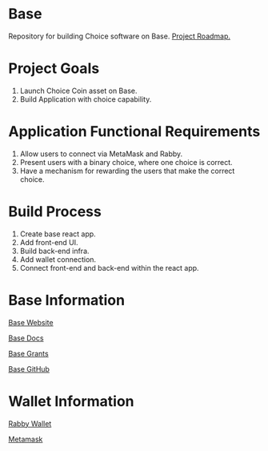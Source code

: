# Base
Repository for building Choice software on Base. [Project Roadmap.](https://medium.com/@ChoiceCoin/choice-on-base-2025-roadmap-5b509262ba0f)

# Project Goals

1. Launch Choice Coin asset on Base.
2. Build Application with choice capability.

# Application Functional Requirements

1. Allow users to connect via MetaMask and Rabby.
2. Present users with a binary choice, where one choice is correct.
3. Have a mechanism for rewarding the users that make the correct choice.

# Build Process
1. Create base react app.
2. Add front-end UI.
3. Build back-end infra.
4. Add wallet connection.
5. Connect front-end and back-end within the react app.

# Base Information

[Base Website](https://www.base.org/)

[Base Docs](https://www.base.org/build?utm_source=basedocs&utm_medium=hero)

[Base Grants](https://paragraph.xyz/@grants.base.eth/calling-based-builders?utm_source=dotorg&utm_medium=nav)

[Base GitHub](https://github.com/base-org)

# Wallet Information

[Rabby Wallet](https://rabby.io/)

[Metamask](https://metamask.io/) 

